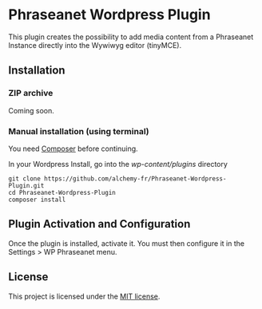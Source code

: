# Phraseanet Wordpress Plugin

This plugin creates the possibility to add media content from a Phraseanet Instance directly into the Wywiwyg editor (tinyMCE).

## Installation
### ZIP archive
Coming soon.

### Manual installation (using terminal)
You need [Composer](http://getcomposer.org/) before continuing.

In your Wordpress Install, go into the *wp-content/plugins* directory

	git clone https://github.com/alchemy-fr/Phraseanet-Wordpress-Plugin.git
	cd Phraseanet-Wordpress-Plugin
	composer install
	
## Plugin Activation and Configuration
Once the plugin is installed, activate it. You must then configure it in the Settings > WP Phraseanet menu.

## License
This project is licensed under the [MIT license](http://opensource.org/licenses/MIT).
